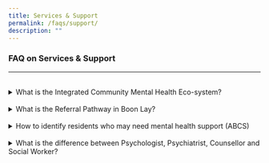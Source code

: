 ```yaml
---
title: Services & Support
permalink: /faqs/support/
description: ""
---
```

### FAQ on Services & Support


----
<br>

<details> <summary>What is the Integrated Community Mental Health Eco-system?</summary>
<p>
	
* Recognise the needs of person with mental health issues
	
*   Use person-centred care approach when interacting with person with mental health issues and caregivers
    
*   Use appropriate communication skills to interact with person with mental health issues
    
*   Identify behaviours of concerns displayed by person with mental health issues

[Click here to learn more](https://www.aic.sg/partners/Documents/CMH%20Resources/Mental%20Health%20Competency%20Framework.pdf)
	
</p>
</details><br>
				
<details><summary>What is the Referral Pathway in Boon Lay?</summary>
<p>
	
</p>
</details><br>

<details><summary>How to identify residents who may need mental health support (ABCS)</summary>
<p>
	
</p>
</details><br>

<details><summary>What is the difference between Psychologist, Psychiatrist, Counsellor and Social Worker?</summary>
<p>

<details><summary>What is Person-Centered Approach</summary>
<p>
	
</p>
</details><br>


</details><br>